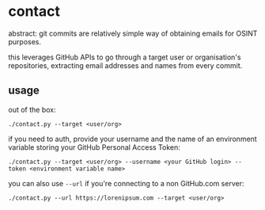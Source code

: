 # contact

abstract: git commits are relatively simple way of obtaining emails for OSINT purposes.

this leverages GitHub APIs to go through a target user or organisation's repositories, extracting email addresses and names from every commit.

## usage

out of the box:
```
./contact.py --target <user/org>
```

if you need to auth, provide your username and the name of an environment variable storing your GitHub Personal Access Token:
```
./contact.py --target <user/org> --username <your GitHub login> --token <environment variable name>
```

you can also use `--url` if you're connecting to a non GitHub.com server:
```
./contact.py --url https://lorenipsum.com --target <user/org>
```
